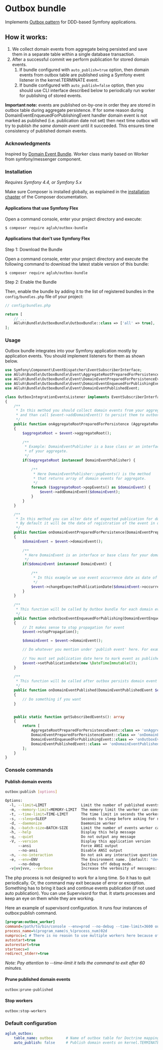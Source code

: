 # Outbox bundle
Implements [Outbox pattern](https://microservices.io/patterns/data/transactional-outbox.html) for DDD-based Symfony applications.

## How it works:
1. We collect domain events from aggregate being persisted and save them in a separate table within a single database transaction.
2. After a successful commit we perform publication for stored domain events.
    1. If bundle configured with `auto_publish=true` option, then domain events from outbox table are published using a Symfony event listener in the kernel.TERMINATE event.
    2. If bundle configured with `auto_publish=false` option, then you should use CLI interface described below to periodically run worker for publishing of stored events.

**Important note:** events are published on-by-one in order they are stored in outbox table during aggregate persistence. 
If for some reason during DomainEventEnqueuedForPublishingEvent handler domain event is not marked as published (i.e. publication date not set)
then next time outbox will try to publish *the same domain event* until it succeeded. This ensures time consistency of published domain events.

### Acknowledgments
Inspired by [Domain Event Bundle](https://github.com/headsnet/domain-events-bundle).
Worker class manly based on Worker from symfony/messenger component.

### Installation

_Requires Symfony 4.4, or Symfony 5.x_

Make sure Composer is installed globally, as explained in the
[installation chapter](https://getcomposer.org/doc/00-intro.md)
of the Composer documentation.

#### Applications that use Symfony Flex

Open a command console, enter your project directory and execute:

```console
$ composer require agluh/outbox-bundle
```

#### Applications that don't use Symfony Flex

Step 1: Download the Bundle

Open a command console, enter your project directory and execute the
following command to download the latest stable version of this bundle:

```console
$ composer require agluh/outbox-bundle
```

Step 2: Enable the Bundle

Then, enable the bundle by adding it to the list of registered bundles
in the `config/bundles.php` file of your project:

```php
// config/bundles.php

return [
    // ...
    AGluh\Bundle\OutboxBundle\OutboxBundle::class => ['all' => true],
];
```

### Usage
Outbox bundle integrates into your Symfony application mostly by application events.
You should implement listeners for them as shown below.

```php
use Symfony\Component\EventDispatcher\EventSubscriberInterface;
use AGluh\Bundle\OutboxBundle\Event\AggregateRootPreparedForPersistenceEvent;
use AGluh\Bundle\OutboxBundle\Event\DomainEventPreparedForPersistenceEvent;
use AGluh\Bundle\OutboxBundle\Event\DomainEventEnqueuedForPublishingEvent;
use AGluh\Bundle\OutboxBundle\Event\DomainEventPublishedEvent;

class OutboxIntegrationEventsListener implements EventSubscriberInterface
{
    /**
     * In this method you should collect domain events from your aggregate root
     * and than call $event->addDomainEvent() to persist them to outbox.
     */
    public function onAggregateRootPreparedForPersistence (AggregateRootPreparedForPersistenceEvent $event): void
    {
        $aggregateRoot = $event->aggregateRoot();
         
        /**
         * Example: DomainEventPublisher is a base class or an interface
         * of your aggregate.
         */
        if($aggregateRoot instanceof DomainEventPublisher) {
    
            /**
             * Here DomainEventPublisher::popEvents() is the method
             * that returns array of domain events for aggregate.
             */
            foreach ($aggregateRoot->popEvents() as $domainEvent) {
                $event->addDomainEvent($domainEvent);
            }
        }
    }

    /**
     * In this method you can alter date of expected publication for domain event.
     * By default it will be the date of registration of the event in outbox.
     */
    public function onDomainEventPreparedForPersistence(DomainEventPreparedForPersistenceEvent $event): void
    {
        $domainEvent = $event->domainEvent();
        
        /**
         * Here DomainEvent is an interface or base class for your domain event.
         */
        if($domainEvent instanceof DomainEvent) {
            
            /**
             * In this example we use event occurrence date as date of expected publication.
             */
            $event->changeExpectedPublicationDate($domainEvent->occurrenceDate());
        }
    }
    
    /**
     * This function will be called by Outbox bundle for each domain event should be published.
     */
    public function onOutboxEventEnqueuedForPublishing(DomainEventEnqueuedForPublishingEvent $event): void
    {
        // It makes sense to stop propagation for event
        $event->stopPropagation();

        $domainEvent = $event->domainEvent();

        // Do whatever you mention under 'publish event' here. For example, send to RabbitMQ.
        
        // You must set publication date here to mark event as published in outbox.
        $event->setPublicationDate(new \DateTimeImmutable());
    }
    
    /**
     * This function will be called after outbox persists domain event as published.
     */
    public function onDomainEventPublished(DomainEventPublishedEvent $event): void
    {
        // Do something if you want
    }


    public static function getSubscribedEvents(): array
    {
        return [
            AggregateRootPreparedForPersistenceEvent::class => 'onAggregateRootPreparedForPersistence',
            DomainEventPreparedForPersistenceEvent::class => 'onDomainEventPreparedForPersistence',
            DomainEventEnqueuedForPublishingEvent::class => 'onOutboxEventEnqueuedForPublishing',
            DomainEventPublishedEvent::class => 'onDomainEventPublished'
        ];
    }
}
```

### Console commands

#### Publish domain events
```bash
outbox:publish [options]

Options:
  -l, --limit=LIMIT                Limit the number of published events
  -m, --memory-limit=MEMORY-LIMIT  The memory limit the worker can consume
  -t, --time-limit=TIME-LIMIT      The time limit in seconds the worker can run
  -s, --sleep=SLEEP                Seconds to sleep before asking for new unpublished events after no unpublished events were found. Applicable only for demonized worker [default: 1]
  -d, --daemonize                  Daemonize worker
  -b, --batch-size=BATCH-SIZE      Limit the number of events worker can query at every iteration [default: 20]
  -h, --help                       Display this help message
  -q, --quiet                      Do not output any message
  -V, --version                    Display this application version
      --ansi                       Force ANSI output
      --no-ansi                    Disable ANSI output
  -n, --no-interaction             Do not ask any interactive question
  -e, --env=ENV                    The Environment name. [default: "dev"]
      --no-debug                   Switches off debug mode.
  -v|vv|vvv, --verbose             Increase the verbosity of messages: 1 for normal output, 2 for more verbose output and 3 for debug
```

The php process is not designed to work for a long time. So it has to quit periodically. Or, the command may exit because of error or exception. Something has to bring it back and continue events publication (if not used auto publication). You can use Supervisord for that. It starts processes and keep an eye on them while they are working.

Here an example of supervisord configuration. It runs four instances of outbox:publish command.

```ini
[program:outbox_worker]
command=/path/to/bin/console --env=prod --no-debug --time-limit=3600 outbox:publish
process_name=%(program_name)s_%(process_num)02d
numprocs=1 # There is no reason to use multiple workers here because of the locking
autostart=true
autorestart=true
startsecs=0
redirect_stderr=true
```

_Note: Pay attention to --time-limit it tells the command to exit after 60 minutes._

#### Prune published domain events
```bash
outbox:prune-published
```

#### Stop workers
```bash
outbox:stop-workers
```

### Default configuration
```yaml
agluh_outbox:
    table_name: outbox      # Name of outbox table for Doctrine mapping
    auto_publish: false     # Publish domain events on kernel.TERMINATE or console.TERMINATE
```